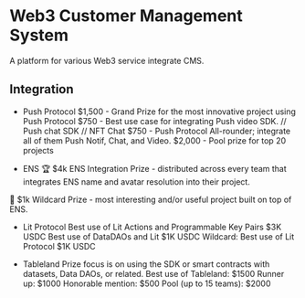 # Web3 Customer Management System

A platform for various Web3 service integrate CMS.

## Integration

- Push Protocol
  $1,500 - Grand Prize for the most innovative project using Push Protocol
  $750 - Best use case for integrating Push video SDK. // Push chat SDK // NFT Chat
  $750 - Push Protocol All-rounder; integrate all of them Push Notif, Chat, and Video.
  $2,000 - Pool prize for top 20 projects

- ENS
  🏆 $4k ENS Integration Prize - distributed across every team that integrates ENS name and avatar resolution into their project.

🏅 $1k Wildcard Prize - most interesting and/or useful project built on top of ENS.

- Lit Protocol
  Best use of Lit Actions and Programmable Key Pairs $3K USDC
  Best use of DataDAOs and Lit $1K USDC
  Wildcard: Best use of Lit Protocol $1K USDC

- Tableland
  Prize focus is on using the SDK or smart contracts with datasets, Data DAOs, or related.
  Best use of Tableland: $1500
  Runner up: $1000
  Honorable mention: $500
  Pool (up to 15 teams): $2000
